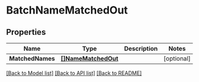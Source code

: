 # BatchNameMatchedOut

## Properties
Name | Type | Description | Notes
------------ | ------------- | ------------- | -------------
**MatchedNames** | [**[]NameMatchedOut**](NameMatchedOut.md) |  | [optional] 

[[Back to Model list]](../README.md#documentation-for-models) [[Back to API list]](../README.md#documentation-for-api-endpoints) [[Back to README]](../README.md)


